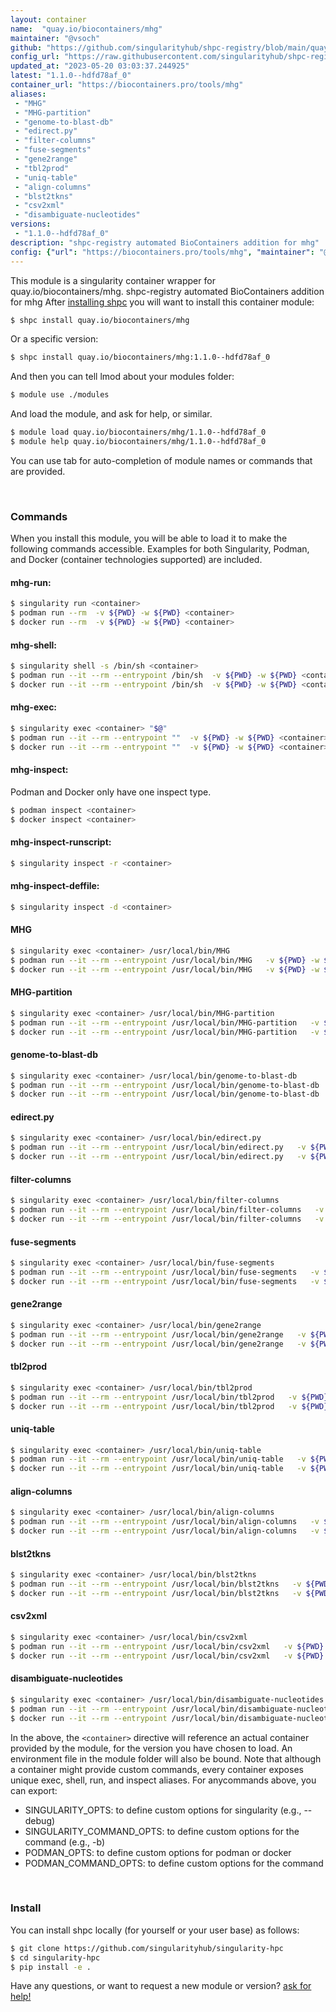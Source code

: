 ```yaml
---
layout: container
name:  "quay.io/biocontainers/mhg"
maintainer: "@vsoch"
github: "https://github.com/singularityhub/shpc-registry/blob/main/quay.io/biocontainers/mhg/container.yaml"
config_url: "https://raw.githubusercontent.com/singularityhub/shpc-registry/main/quay.io/biocontainers/mhg/container.yaml"
updated_at: "2023-05-20 03:03:37.244925"
latest: "1.1.0--hdfd78af_0"
container_url: "https://biocontainers.pro/tools/mhg"
aliases:
 - "MHG"
 - "MHG-partition"
 - "genome-to-blast-db"
 - "edirect.py"
 - "filter-columns"
 - "fuse-segments"
 - "gene2range"
 - "tbl2prod"
 - "uniq-table"
 - "align-columns"
 - "blst2tkns"
 - "csv2xml"
 - "disambiguate-nucleotides"
versions:
 - "1.1.0--hdfd78af_0"
description: "shpc-registry automated BioContainers addition for mhg"
config: {"url": "https://biocontainers.pro/tools/mhg", "maintainer": "@vsoch", "description": "shpc-registry automated BioContainers addition for mhg", "latest": {"1.1.0--hdfd78af_0": "sha256:fb197a0e21bc6ebfb3536f713768a58f2f79c9329c418127b44e5d5403634eb9"}, "tags": {"1.1.0--hdfd78af_0": "sha256:fb197a0e21bc6ebfb3536f713768a58f2f79c9329c418127b44e5d5403634eb9"}, "docker": "quay.io/biocontainers/mhg", "aliases": {"MHG": "/usr/local/bin/MHG", "MHG-partition": "/usr/local/bin/MHG-partition", "genome-to-blast-db": "/usr/local/bin/genome-to-blast-db", "edirect.py": "/usr/local/bin/edirect.py", "filter-columns": "/usr/local/bin/filter-columns", "fuse-segments": "/usr/local/bin/fuse-segments", "gene2range": "/usr/local/bin/gene2range", "tbl2prod": "/usr/local/bin/tbl2prod", "uniq-table": "/usr/local/bin/uniq-table", "align-columns": "/usr/local/bin/align-columns", "blst2tkns": "/usr/local/bin/blst2tkns", "csv2xml": "/usr/local/bin/csv2xml", "disambiguate-nucleotides": "/usr/local/bin/disambiguate-nucleotides"}}
---
```


This module is a singularity container wrapper for quay.io/biocontainers/mhg.
shpc-registry automated BioContainers addition for mhg
After [installing shpc](#install) you will want to install this container module:


```bash
$ shpc install quay.io/biocontainers/mhg
```

Or a specific version:

```bash
$ shpc install quay.io/biocontainers/mhg:1.1.0--hdfd78af_0
```

And then you can tell lmod about your modules folder:

```bash
$ module use ./modules
```

And load the module, and ask for help, or similar.

```bash
$ module load quay.io/biocontainers/mhg/1.1.0--hdfd78af_0
$ module help quay.io/biocontainers/mhg/1.1.0--hdfd78af_0
```

You can use tab for auto-completion of module names or commands that are provided.

<br>

### Commands

When you install this module, you will be able to load it to make the following commands accessible.
Examples for both Singularity, Podman, and Docker (container technologies supported) are included.

#### mhg-run:

```bash
$ singularity run <container>
$ podman run --rm  -v ${PWD} -w ${PWD} <container>
$ docker run --rm  -v ${PWD} -w ${PWD} <container>
```

#### mhg-shell:

```bash
$ singularity shell -s /bin/sh <container>
$ podman run --it --rm --entrypoint /bin/sh  -v ${PWD} -w ${PWD} <container>
$ docker run --it --rm --entrypoint /bin/sh  -v ${PWD} -w ${PWD} <container>
```

#### mhg-exec:

```bash
$ singularity exec <container> "$@"
$ podman run --it --rm --entrypoint ""  -v ${PWD} -w ${PWD} <container> "$@"
$ docker run --it --rm --entrypoint ""  -v ${PWD} -w ${PWD} <container> "$@"
```

#### mhg-inspect:

Podman and Docker only have one inspect type.

```bash
$ podman inspect <container>
$ docker inspect <container>
```

#### mhg-inspect-runscript:

```bash
$ singularity inspect -r <container>
```

#### mhg-inspect-deffile:

```bash
$ singularity inspect -d <container>
```


#### MHG

```bash
$ singularity exec <container> /usr/local/bin/MHG
$ podman run --it --rm --entrypoint /usr/local/bin/MHG   -v ${PWD} -w ${PWD} <container> -c " $@"
$ docker run --it --rm --entrypoint /usr/local/bin/MHG   -v ${PWD} -w ${PWD} <container> -c " $@"
```


#### MHG-partition

```bash
$ singularity exec <container> /usr/local/bin/MHG-partition
$ podman run --it --rm --entrypoint /usr/local/bin/MHG-partition   -v ${PWD} -w ${PWD} <container> -c " $@"
$ docker run --it --rm --entrypoint /usr/local/bin/MHG-partition   -v ${PWD} -w ${PWD} <container> -c " $@"
```


#### genome-to-blast-db

```bash
$ singularity exec <container> /usr/local/bin/genome-to-blast-db
$ podman run --it --rm --entrypoint /usr/local/bin/genome-to-blast-db   -v ${PWD} -w ${PWD} <container> -c " $@"
$ docker run --it --rm --entrypoint /usr/local/bin/genome-to-blast-db   -v ${PWD} -w ${PWD} <container> -c " $@"
```


#### edirect.py

```bash
$ singularity exec <container> /usr/local/bin/edirect.py
$ podman run --it --rm --entrypoint /usr/local/bin/edirect.py   -v ${PWD} -w ${PWD} <container> -c " $@"
$ docker run --it --rm --entrypoint /usr/local/bin/edirect.py   -v ${PWD} -w ${PWD} <container> -c " $@"
```


#### filter-columns

```bash
$ singularity exec <container> /usr/local/bin/filter-columns
$ podman run --it --rm --entrypoint /usr/local/bin/filter-columns   -v ${PWD} -w ${PWD} <container> -c " $@"
$ docker run --it --rm --entrypoint /usr/local/bin/filter-columns   -v ${PWD} -w ${PWD} <container> -c " $@"
```


#### fuse-segments

```bash
$ singularity exec <container> /usr/local/bin/fuse-segments
$ podman run --it --rm --entrypoint /usr/local/bin/fuse-segments   -v ${PWD} -w ${PWD} <container> -c " $@"
$ docker run --it --rm --entrypoint /usr/local/bin/fuse-segments   -v ${PWD} -w ${PWD} <container> -c " $@"
```


#### gene2range

```bash
$ singularity exec <container> /usr/local/bin/gene2range
$ podman run --it --rm --entrypoint /usr/local/bin/gene2range   -v ${PWD} -w ${PWD} <container> -c " $@"
$ docker run --it --rm --entrypoint /usr/local/bin/gene2range   -v ${PWD} -w ${PWD} <container> -c " $@"
```


#### tbl2prod

```bash
$ singularity exec <container> /usr/local/bin/tbl2prod
$ podman run --it --rm --entrypoint /usr/local/bin/tbl2prod   -v ${PWD} -w ${PWD} <container> -c " $@"
$ docker run --it --rm --entrypoint /usr/local/bin/tbl2prod   -v ${PWD} -w ${PWD} <container> -c " $@"
```


#### uniq-table

```bash
$ singularity exec <container> /usr/local/bin/uniq-table
$ podman run --it --rm --entrypoint /usr/local/bin/uniq-table   -v ${PWD} -w ${PWD} <container> -c " $@"
$ docker run --it --rm --entrypoint /usr/local/bin/uniq-table   -v ${PWD} -w ${PWD} <container> -c " $@"
```


#### align-columns

```bash
$ singularity exec <container> /usr/local/bin/align-columns
$ podman run --it --rm --entrypoint /usr/local/bin/align-columns   -v ${PWD} -w ${PWD} <container> -c " $@"
$ docker run --it --rm --entrypoint /usr/local/bin/align-columns   -v ${PWD} -w ${PWD} <container> -c " $@"
```


#### blst2tkns

```bash
$ singularity exec <container> /usr/local/bin/blst2tkns
$ podman run --it --rm --entrypoint /usr/local/bin/blst2tkns   -v ${PWD} -w ${PWD} <container> -c " $@"
$ docker run --it --rm --entrypoint /usr/local/bin/blst2tkns   -v ${PWD} -w ${PWD} <container> -c " $@"
```


#### csv2xml

```bash
$ singularity exec <container> /usr/local/bin/csv2xml
$ podman run --it --rm --entrypoint /usr/local/bin/csv2xml   -v ${PWD} -w ${PWD} <container> -c " $@"
$ docker run --it --rm --entrypoint /usr/local/bin/csv2xml   -v ${PWD} -w ${PWD} <container> -c " $@"
```


#### disambiguate-nucleotides

```bash
$ singularity exec <container> /usr/local/bin/disambiguate-nucleotides
$ podman run --it --rm --entrypoint /usr/local/bin/disambiguate-nucleotides   -v ${PWD} -w ${PWD} <container> -c " $@"
$ docker run --it --rm --entrypoint /usr/local/bin/disambiguate-nucleotides   -v ${PWD} -w ${PWD} <container> -c " $@"
```



In the above, the `<container>` directive will reference an actual container provided
by the module, for the version you have chosen to load. An environment file in the
module folder will also be bound. Note that although a container
might provide custom commands, every container exposes unique exec, shell, run, and
inspect aliases. For anycommands above, you can export:

 - SINGULARITY_OPTS: to define custom options for singularity (e.g., --debug)
 - SINGULARITY_COMMAND_OPTS: to define custom options for the command (e.g., -b)
 - PODMAN_OPTS: to define custom options for podman or docker
 - PODMAN_COMMAND_OPTS: to define custom options for the command

<br>

### Install

You can install shpc locally (for yourself or your user base) as follows:

```bash
$ git clone https://github.com/singularityhub/singularity-hpc
$ cd singularity-hpc
$ pip install -e .
```

Have any questions, or want to request a new module or version? [ask for help!](https://github.com/singularityhub/singularity-hpc/issues)